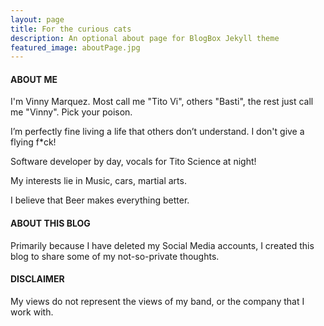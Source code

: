 ```yaml
---
layout: page
title: For the curious cats
description: An optional about page for BlogBox Jekyll theme
featured_image: aboutPage.jpg
---
```


#### ABOUT ME

I'm Vinny Marquez. Most call me "Tito Vi", others "Basti", the rest just call me "Vinny". Pick your poison.

I’m perfectly fine living a life that others don’t understand. I don't give a flying f*ck!

Software developer by day, vocals for Tito Science at night!

My interests lie in Music, cars, martial arts.

I believe that Beer makes everything better.

#### ABOUT THIS BLOG

Primarily because I have deleted my Social Media accounts, I created this blog to share some of my not-so-private thoughts.

#### DISCLAIMER

My views do not represent the views of my band, or the company that I work with.
